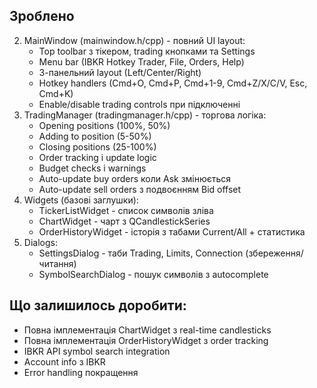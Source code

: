 ## Зроблено

2. MainWindow (mainwindow.h/cpp) - повний UI layout:
    - Top toolbar з тікером, trading кнопками та Settings
    - Menu bar (IBKR Hotkey Trader, File, Orders, Help)
    - 3-панельний layout (Left/Center/Right)
    - Hotkey handlers (Cmd+O, Cmd+P, Cmd+1-9, Cmd+Z/X/C/V, Esc, Cmd+K)
    - Enable/disable trading controls при підключенні
2. TradingManager (tradingmanager.h/cpp) - торгова логіка:
   - Opening positions (100%, 50%)
   - Adding to position (5-50%)
   - Closing positions (25-100%)
   - Order tracking і update logic
   - Budget checks і warnings
   - Auto-update buy orders коли Ask змінюється
   - Auto-update sell orders з подвоєнням Bid offset
3. Widgets (базові заглушки):
   - TickerListWidget - список символів зліва
   - ChartWidget - чарт з QCandlestickSeries
   - OrderHistoryWidget - історія з табами Current/All + статистика
4. Dialogs:
   - SettingsDialog - таби Trading, Limits, Connection (збереження/читання)
   - SymbolSearchDialog - пошук символів з autocomplete
 
## Що залишилось доробити:
   - Повна імплементація ChartWidget з real-time candlesticks
   - Повна імплементація OrderHistoryWidget з order tracking
   - IBKR API symbol search integration
   - Account info з IBKR
   - Error handling покращення
